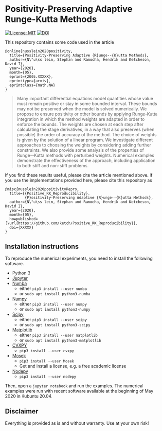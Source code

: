 # Positivity-Preserving Adaptive Runge-Kutta Methods

[![License: MIT](https://img.shields.io/badge/License-MIT-success.svg)](https://opensource.org/licenses/MIT)
[![DOI](https://zenodo.org/badge/DOI/XXXXX.svg)](https://doi.org/XXXXX)

This repository contains some code used in the article
```
@online{nusslein2020positivity,
  title={Positivity-Preserving Adaptive {R}unge--{K}utta Methods},
  author={N\"u\ss lein, Stephan and Ranocha, Hendrik and Ketcheson, David I},
  year={2020},
  month={05},
  eprint={2005.XXXXX},
  eprinttype={arxiv},
  eprintclass={math.NA}
}
```

> Many important differential equations model quantities whose value must remain positive or stay in some bounded interval. These bounds may not be preserved when the model is solved numerically. We propose to ensure positivity or other bounds by applying Runge-Kutta integration in which the method weights are adapted in order to enforce the bounds. The weights are chosen at each step after calculating the stage derivatives, in a way that also preserves (when possible) the order of accuracy of the method. The choice of weights is given by the solution of a linear program. We investigate different approaches to choosing the weights by considering adding further constraints. We also provide some analysis of the properties
of Runge--Kutta methods with perturbed weights. Numerical examples demonstrate the effectiveness of the approach, including application to both stiff and non-stiff problems.

If you find these results useful, please cite the article mentioned above. If you
use the implementations provided here, please cite this repository as
```
@misc{nusslein2020positivityRepro,
  title={{Positive_RK_Reproducibility}.
         {P}ositivity-Preserving Adaptive {R}unge--{K}utta Methods},
  author={N\"u\ss lein, Stephan and Ranocha, Hendrik and Ketcheson, David I},
  year={2020},
  month={05},
  howpublished={\url{https://github.com/ketch/Positive_RK_Reproducibility}},
  doi={XXXXX}
}
```


## Installation instructions

To reproduce the numerical experiments, you need to install the following software.

- Python 3
- [Jupyter](https://jupyter.org/)
- [Numba](http://numba.pydata.org/)
  - either `pip3 install --user numba`
  - or `sudo apt install python3-numba`
- [Numpy](https://numpy.org/)
  - either `pip3 install --user numpy`
  - or `sudo apt install python3-numpy`
- [Scipy](https://www.scipy.org/)
  - either `pip3 install --user scipy`
  - or `sudo apt install python3-scipy`
- [Matplotlib](https://matplotlib.org/)
  - either `pip3 install --user matplotlib`
  - or `sudo apt install python3-matplotlib`
- [CVXPY](https://www.cvxpy.org/)
  - `pip3 install --user cvxpy`
- [Mosek](https://www.mosek.com/)
  - `pip3 install --user Mosek`
  - Get and install a license, e.g. a free academic license
- [Nodepy](https://github.com/ketch/nodepy)
  - `pip3 install --user nodepy`

Then, open a `jupyter notebook` and run the examples. The numerical examples were run with recent software available at the beginning of May 2020 in Kubuntu 20.04.


## Disclaimer

Everything is provided as is and without warranty. Use at your own risk!
